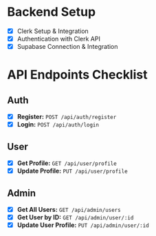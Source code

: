 # Backend Setup
- [x] Clerk Setup & Integration
- [x] Authentication with Clerk API
- [x] Supabase Connection & Integration

# API Endpoints Checklist

## **Auth**
- [x] **Register:** `POST /api/auth/register`
- [x] **Login:** `POST /api/auth/login`

## **User**
- [x] **Get Profile:** `GET /api/user/profile`
- [x] **Update Profile:** `PUT /api/user/profile`

## **Admin**
- [x] **Get All Users:** `GET /api/admin/users`
- [x] **Get User by ID:** `GET /api/admin/user/:id`
- [x] **Update User Profile:** `PUT /api/admin/user/:id`
